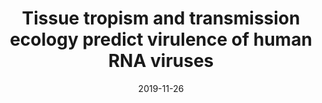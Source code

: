 ---
title: "Tissue tropism and transmission ecology predict virulence of human RNA viruses"
authors:
- lbrierley
- Amy B Pedersen
- Mark Woolhouse

date: "2019-11-26"
doi: "10.1371/journal.pbio.3000206"

publication_types: ["article-journal"]
publication: "*PLoS Biology*, 17(11): e3000206"
publication_short: ""

featured: false

links:
- name: Full text
  url: https://doi.org/10.1371/journal.pbio.3000206
url_code: https://figshare.com/articles/dataset/Data_and_supporting_R_script_for_Tissue_Tropism_and_Transmission_Ecology_Predict_Virulence_of_Human_RNA_Viruses/7406441/3
url_dataset: https://figshare.com/articles/dataset/Data_and_supporting_R_script_for_Tissue_Tropism_and_Transmission_Ecology_Predict_Virulence_of_Human_RNA_Viruses/7406441/3
url_poster: ''
url_project: ''
url_slides: ''
url_source: ''
url_video: ''

categories:
  - Evolution

image:
  placement: 2
  caption:  Relative importance of viral traits in predicting human virulence in machine learning model.
  preview_only: false


# Associated Projects (optional).
#   Associate this publication with one or more of your projects.
#   Simply enter your project's folder or file name without extension.
#   E.g. `internal-project` references `content/project/internal-project/index.md`.
#   Otherwise, set `projects: []`.
projects: []
---
